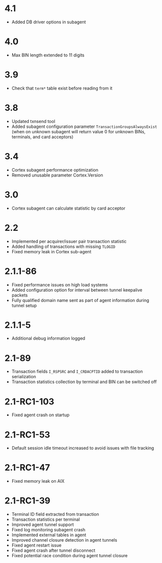 # 4.1

-   Added DB driver options in subagent

# 4.0

-   Max BIN length extended to 11 digits

# 3.9

-   Check that `term*` table exist before reading from it

# 3.8

-   Updated txnsend tool
-   Added subagent configuration parameter `TransactionGroupsAlwaysExist`
    (when on unknown subagent will return value 0 for unknown BINs, terminals, and card acceptors)

# 3.4

-   Cortex subagent performance optimization
-   Removed unusable parameter Cortex.Version

# 3.0

-   Cortex subagent can calculate statistic by card acceptor

# 2.2

-   Implemented per acquirer/issuer pair transaction statistic
-   Added handling of transactions with missing `TLOGID`
-   Fixed memory leak in Cortex sub-agent

# 2.1.1-86

-   Fixed performance issues on high load systems
-   Added configuration option for interval between tunnel keepalive packets
-   Fully qualified domain name sent as part of agent information during tunnel setup

# 2.1.1-5

-   Additional debug information logged

# 2.1-89

-   Transaction fields `I_RSPSRC` and `I_CRDACPTID` added to transaction serialization
-   Transaction statistics collection by terminal and BIN can be switched off

# 2.1-RC1-103

-   Fixed agent crash on startup

# 2.1-RC1-53

-   Default session idle timeout increased to avoid issues with file tracking

# 2.1-RC1-47

-   Fixed memory leak on AIX

# 2.1-RC1-39

-   Terminal ID field extracted from transaction
-   Transaction statistics per terminal
-   Improved agent tunnel support
-   Fixed log monitoring subagent crash
-   Implemented external tables in agent
-   Improved channel closure detection in agent tunnels
-   Fixed agent restart issue
-   Fixed agent crash after tunnel disconnect
-   Fixed potential race condition during agent tunnel closure
